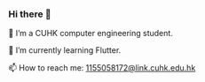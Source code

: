### Hi there 👋

🔭 I’m a CUHK computer engineering student.

🌱 I’m currently learning Flutter.

📫 How to reach me: 1155058172@link.cuhk.edu.hk

<!--
**HoongyuKong/HoongyuKong** is a ✨ _special_ ✨ repository because its `README.md` (this file) appears on your GitHub profile.

Here are some ideas to get you started:

- 🔭 I’m currently working on ...
- 🌱 I’m currently learning ...
- 👯 I’m looking to collaborate on ...
- 🤔 I’m looking for help with ...
- 💬 Ask me about ...
- 📫 How to reach me: ...
- 😄 Pronouns: ...
- ⚡ Fun fact: ...
-->
